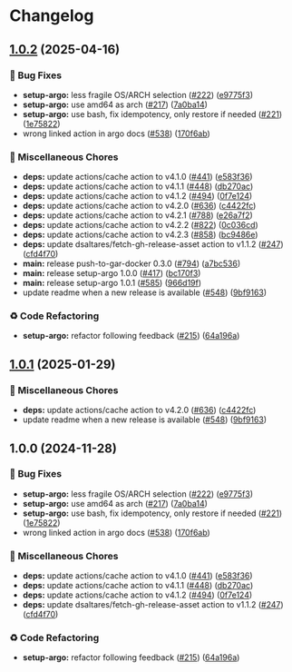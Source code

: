 # Changelog

## [1.0.2](https://github.com/fcjack/shared-workflows/compare/setup-argo-v1.0.1...setup-argo-v1.0.2) (2025-04-16)


### 🐛 Bug Fixes

* **setup-argo:** less fragile OS/ARCH selection ([#222](https://github.com/fcjack/shared-workflows/issues/222)) ([e9775f3](https://github.com/fcjack/shared-workflows/commit/e9775f3ace2ef954b81548720476fb42ebde52e8))
* **setup-argo:** use amd64 as arch ([#217](https://github.com/fcjack/shared-workflows/issues/217)) ([7a0ba14](https://github.com/fcjack/shared-workflows/commit/7a0ba14ec0596297d38441c7829cbe8eb30fb036))
* **setup-argo:** use bash, fix idempotency, only restore if needed ([#221](https://github.com/fcjack/shared-workflows/issues/221)) ([1e75822](https://github.com/fcjack/shared-workflows/commit/1e75822620b1413e97deb7d60b10cad9ebf0fdeb))
* wrong linked action in argo docs ([#538](https://github.com/fcjack/shared-workflows/issues/538)) ([170f6ab](https://github.com/fcjack/shared-workflows/commit/170f6abb2b5e83be95d6b885c1f3a8e3e5200b57))


### 🔧 Miscellaneous Chores

* **deps:** update actions/cache action to v4.1.0 ([#441](https://github.com/fcjack/shared-workflows/issues/441)) ([e583f36](https://github.com/fcjack/shared-workflows/commit/e583f3676b58bba1b3a278be432b4220800abf2f))
* **deps:** update actions/cache action to v4.1.1 ([#448](https://github.com/fcjack/shared-workflows/issues/448)) ([db270ac](https://github.com/fcjack/shared-workflows/commit/db270ac9e0cd900940a87e7187c1d4863a997568))
* **deps:** update actions/cache action to v4.1.2 ([#494](https://github.com/fcjack/shared-workflows/issues/494)) ([0f7e124](https://github.com/fcjack/shared-workflows/commit/0f7e1244ff37782aaca907e8287d73173776646f))
* **deps:** update actions/cache action to v4.2.0 ([#636](https://github.com/fcjack/shared-workflows/issues/636)) ([c4422fc](https://github.com/fcjack/shared-workflows/commit/c4422fc4a4fa6cddae3862c7df7b4ec5f251053f))
* **deps:** update actions/cache action to v4.2.1 ([#788](https://github.com/fcjack/shared-workflows/issues/788)) ([e26a7f2](https://github.com/fcjack/shared-workflows/commit/e26a7f265ddef3a68c322a94a716e6453f656cba))
* **deps:** update actions/cache action to v4.2.2 ([#822](https://github.com/fcjack/shared-workflows/issues/822)) ([0c036cd](https://github.com/fcjack/shared-workflows/commit/0c036cdbfb4c912c287f0023073c4c07c10a76e7))
* **deps:** update actions/cache action to v4.2.3 ([#858](https://github.com/fcjack/shared-workflows/issues/858)) ([bc9486e](https://github.com/fcjack/shared-workflows/commit/bc9486e0e7cbe24b54d0dcdf8be459eb777567b0))
* **deps:** update dsaltares/fetch-gh-release-asset action to v1.1.2 ([#247](https://github.com/fcjack/shared-workflows/issues/247)) ([cfd4f70](https://github.com/fcjack/shared-workflows/commit/cfd4f702bf0e979fe1f3d074154ab1616a7c4d75))
* **main:** release push-to-gar-docker 0.3.0 ([#794](https://github.com/fcjack/shared-workflows/issues/794)) ([a7bc536](https://github.com/fcjack/shared-workflows/commit/a7bc5367c4a91c389526d58839d8f6224dba4dcc))
* **main:** release setup-argo 1.0.0 ([#417](https://github.com/fcjack/shared-workflows/issues/417)) ([bc170f3](https://github.com/fcjack/shared-workflows/commit/bc170f34333c48261dc079de1c9149747be8d7ce))
* **main:** release setup-argo 1.0.1 ([#585](https://github.com/fcjack/shared-workflows/issues/585)) ([966d19f](https://github.com/fcjack/shared-workflows/commit/966d19f4103a1162054913a38a9a6512453e63b3))
* update readme when a new release is available ([#548](https://github.com/fcjack/shared-workflows/issues/548)) ([9bf9163](https://github.com/fcjack/shared-workflows/commit/9bf9163126c44247bcee6b6b9390eb488f9ead53))


### ♻️ Code Refactoring

* **setup-argo:** refactor following feedback ([#215](https://github.com/fcjack/shared-workflows/issues/215)) ([64a196a](https://github.com/fcjack/shared-workflows/commit/64a196a127bcfe135cf6152a387db2024efc3044))

## [1.0.1](https://github.com/grafana/shared-workflows/compare/setup-argo-v1.0.0...setup-argo-v1.0.1) (2025-01-29)


### 🔧 Miscellaneous Chores

* **deps:** update actions/cache action to v4.2.0 ([#636](https://github.com/grafana/shared-workflows/issues/636)) ([c4422fc](https://github.com/grafana/shared-workflows/commit/c4422fc4a4fa6cddae3862c7df7b4ec5f251053f))
* update readme when a new release is available ([#548](https://github.com/grafana/shared-workflows/issues/548)) ([9bf9163](https://github.com/grafana/shared-workflows/commit/9bf9163126c44247bcee6b6b9390eb488f9ead53))

## 1.0.0 (2024-11-28)


### 🐛 Bug Fixes

* **setup-argo:** less fragile OS/ARCH selection ([#222](https://github.com/grafana/shared-workflows/issues/222)) ([e9775f3](https://github.com/grafana/shared-workflows/commit/e9775f3ace2ef954b81548720476fb42ebde52e8))
* **setup-argo:** use amd64 as arch ([#217](https://github.com/grafana/shared-workflows/issues/217)) ([7a0ba14](https://github.com/grafana/shared-workflows/commit/7a0ba14ec0596297d38441c7829cbe8eb30fb036))
* **setup-argo:** use bash, fix idempotency, only restore if needed ([#221](https://github.com/grafana/shared-workflows/issues/221)) ([1e75822](https://github.com/grafana/shared-workflows/commit/1e75822620b1413e97deb7d60b10cad9ebf0fdeb))
* wrong linked action in argo docs ([#538](https://github.com/grafana/shared-workflows/issues/538)) ([170f6ab](https://github.com/grafana/shared-workflows/commit/170f6abb2b5e83be95d6b885c1f3a8e3e5200b57))


### 🔧 Miscellaneous Chores

* **deps:** update actions/cache action to v4.1.0 ([#441](https://github.com/grafana/shared-workflows/issues/441)) ([e583f36](https://github.com/grafana/shared-workflows/commit/e583f3676b58bba1b3a278be432b4220800abf2f))
* **deps:** update actions/cache action to v4.1.1 ([#448](https://github.com/grafana/shared-workflows/issues/448)) ([db270ac](https://github.com/grafana/shared-workflows/commit/db270ac9e0cd900940a87e7187c1d4863a997568))
* **deps:** update actions/cache action to v4.1.2 ([#494](https://github.com/grafana/shared-workflows/issues/494)) ([0f7e124](https://github.com/grafana/shared-workflows/commit/0f7e1244ff37782aaca907e8287d73173776646f))
* **deps:** update dsaltares/fetch-gh-release-asset action to v1.1.2 ([#247](https://github.com/grafana/shared-workflows/issues/247)) ([cfd4f70](https://github.com/grafana/shared-workflows/commit/cfd4f702bf0e979fe1f3d074154ab1616a7c4d75))


### ♻️ Code Refactoring

* **setup-argo:** refactor following feedback ([#215](https://github.com/grafana/shared-workflows/issues/215)) ([64a196a](https://github.com/grafana/shared-workflows/commit/64a196a127bcfe135cf6152a387db2024efc3044))
